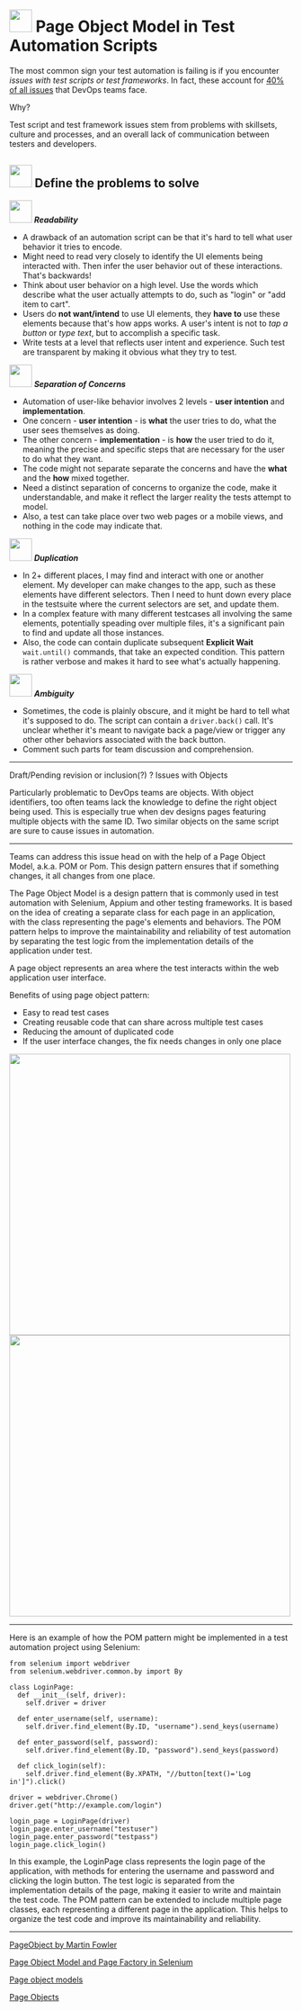 # <img src="https://user-images.githubusercontent.com/70295997/217977168-b299377a-fcdd-41a6-be7a-ef7328bf496b.png" width=40> Page Object Model in Test Automation Scripts

The most common sign your test automation is failing is if you encounter _issues with test scripts or test frameworks_. In fact, these account for [40% of all issues](https://github.com/lana-20/page-object-model/blob/main/the-11-most-common-challenges-in-automated-testing-web.pdf) that DevOps teams face.

Why?

Test script and test framework issues stem from problems with skillsets, culture and processes, and an overall lack of communication between testers and developers.

## <img src="https://user-images.githubusercontent.com/70295997/217975286-da48f76d-9ff6-443c-9790-b39b864a5256.png" width=40> Define the problems to solve

<img src="https://user-images.githubusercontent.com/70295997/217975426-d625b031-99b9-4de3-9ede-1747abdd605d.png" width=40> ***Readability***
* A drawback of an automation script can be that it's hard to tell what user behavior it tries to encode.
* Might need to read very closely to identify the UI elements being interacted with. Then infer the user behavior out of these interactions. That's backwards!
* Think about user behavior on a high level. Use the words which describe what the user actually attempts to do, such as "login" or "add item to cart".
* Users do **not want/intend** to use UI elements, they **have to** use these elements because that's how apps works. A user's intent is not to _tap a button_ or _type text_, but to accomplish a specific task.
* Write tests at a level that reflects user intent and experience. Such test are transparent by making it obvious what they try to test.

<img src="https://user-images.githubusercontent.com/70295997/217976055-d3711547-b41b-480e-9399-dfd50b360ac2.png" width=40> ***Separation of Concerns***
* Automation of user-like behavior involves 2 levels - **user intention** and **implementation**.
* One concern - **user intention** - is **what** the user tries to do, what the user sees themselves as doing.
* The other concern - **implementation** - is **how** the user tried to do it, meaning the precise and specific steps that are necessary for the user to do what they want.
* The code might not separate separate the concerns and have the **what** and the **how** mixed together.
* Need a distinct separation of concerns to organize the code, make it understandable, and make it reflect the larger reality the tests attempt to model.
* Also, a test can take place over two web pages or a mobile views, and nothing in the code may indicate that. 

<img src="https://user-images.githubusercontent.com/70295997/217983297-2bc19e4b-be88-4d51-bdbd-c7bafbb1bb27.png" width=40> ***Duplication***
* In 2+ different places, I may find and interact with one or another element. My developer can make changes to the app, such as these elements have different selectors. Then I need to hunt down every place in the testsuite where the current selectors are set, and update them. 
* In a complex feature with many different testcases all involving the same elements, potentially speading over multiple files, it's a significant pain to find and update all those instances.
* Also, the code can contain duplicate subsequent **Explicit Wait** <code>wait.until()</code> commands, that take an expected condition. This pattern is rather verbose and makes it hard to see what's actually happening.

<img src="https://user-images.githubusercontent.com/70295997/217990718-060c8748-901f-4c5e-8469-fe6f178b0fa6.png" width=40> ***Ambiguity***
* Sometimes, the code is plainly obscure, and it might be hard to tell what it's supposed to do. The script can contain a <code>driver.back()</code> call. It's unclear whether it's meant to navigate back a page/view or trigger any other other behaviors associated with the back button.
* Comment such parts for team discussion and comprehension.

----
Draft/Pending revision or inclusion(?)
? Issues with Objects

Particularly problematic to DevOps teams are objects. With object identifiers, too often teams lack the knowledge to define the right object being used. This is especially true when dev designs pages featuring multiple objects with the same ID. Two similar objects on the same script are sure to cause issues in automation.
____

Teams can address this issue head on with the help of a Page Object Model, a.k.a. POM or Pom. This design pattern ensures that if something changes, it all changes from one place.

The Page Object Model is a design pattern that is commonly used in test automation with Selenium, Appium and other testing frameworks. It is based on the idea of creating a separate class for each page in an application, with the class representing the page's elements and behaviors. The POM pattern helps to improve the maintainability and reliability of test automation by separating the test logic from the implementation details of the application under test.

A page object represents an area where the test interacts within the web application user interface.

Benefits of using page object pattern:

- Easy to read test cases
- Creating reusable code that can share across multiple test cases
- Reducing the amount of duplicated code
- If the user interface changes, the fix needs changes in only one place

<img src="https://user-images.githubusercontent.com/70295997/209742408-26f2d12a-cc1e-4c50-9c77-258d60c112ab.png" width=500>

<img src="https://user-images.githubusercontent.com/70295997/209742972-c618ff9b-562d-4803-b5c7-d3ce1715a708.png" width=500>

----

Here is an example of how the POM pattern might be implemented in a test automation project using Selenium:

    from selenium import webdriver
    from selenium.webdriver.common.by import By

    class LoginPage:
      def __init__(self, driver):
        self.driver = driver

      def enter_username(self, username):
        self.driver.find_element(By.ID, "username").send_keys(username)

      def enter_password(self, password):
        self.driver.find_element(By.ID, "password").send_keys(password)

      def click_login(self):
        self.driver.find_element(By.XPATH, "//button[text()='Log in']").click()

    driver = webdriver.Chrome()
    driver.get("http://example.com/login")

    login_page = LoginPage(driver)
    login_page.enter_username("testuser")
    login_page.enter_password("testpass")
    login_page.click_login()

In this example, the LoginPage class represents the login page of the application, with methods for entering the username and password and clicking the login button. The test logic is separated from the implementation details of the page, making it easier to write and maintain the test code. The POM pattern can be extended to include multiple page classes, each representing a different page in the application. This helps to organize the test code and improve its maintainability and reliability.

----

[PageObject by Martin Fowler](https://www.martinfowler.com/bliki/PageObject.html)

[Page Object Model and Page Factory in Selenium](https://www.browserstack.com/guide/page-object-model-in-selenium)

[Page object models](https://www.selenium.dev/documentation/test_practices/encouraged/page_object_models/)

[Page Objects](https://selenium-python.readthedocs.io/page-objects.html)



